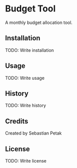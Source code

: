 # Budget Tool

A monthly budget allocation tool.

## Installation

TODO: Write installation

## Usage

TODO: Write usage

## History

TODO: Write history

## Credits

Created by Sebastian Petak

## License

TODO: Write license
